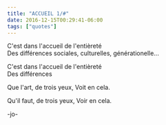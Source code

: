 ```yaml
---
title: "ACCUEIL 1/#"
date: 2016-12-15T00:29:41-06:00
tags: ["quotes"]
---
```



C'est dans l'accueil de l'entièreté\
Des différences sociales, culturelles, générationelle...

C'est dans l'accueil de l'entièreté\
Des différences

Que l'art, de trois yeux,
Voit en cela.

Qu'il faut, de trois yeux,
Voir en cela.



-jo-
